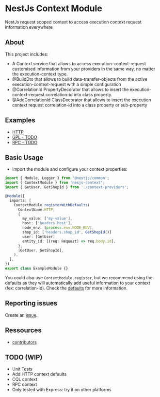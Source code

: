 # NestJs Context Module

NestJs request scoped context to access execution context request information everywhere

## About

This project includes:

* A Context service that allows to access execution-context-request customised information 
  from your providers in the same way, no matter the execution-context type.
* @BuildDto that allows to build data-transfer-objects from the active 
  execution-context-request with a simple configuration
* @CorrelationId PropertyDecorator that allows to insert the execution-context-request 
  correlation-id into class property.
* @AddCorrelationId ClassDecorator that allows to insert the execution context request 
  correlation-id into a class property or sub-property 

## Examples
   
- [HTTP](./examples/http)
- [GPL - TODO](./examples/gpl)
- [RPC - TODO](./examples/rpc)

## Basic Usage

* Import the module and configure your context properties:
```typescript
import { Module, Logger } from '@nestjs/common';
import { ContextModule } from 'nesjs-context';
import { GetUser, GetShopId } from './context-providers';

@Module({
  imports: [
    ContextModule.registerWithDefaults(
      ContextName.HTTP,
      {
        my_value: ['my-value'],
        host: ['headers.host'],
        node_env: [process.env.NODE_ENV],
        shop_id: ['headers.shop_id', GetShopId()]
        user: [GetUser],
        entity_id: [(req: Request) => req.body.id],
      },
      [GetUser, GetShopId],
    ),
  ],
})
export class ExampleModule {}
```

You could also use ```ContextModule.register```, but we recommend using the defaults as they will
automatically add useful information to your context (fex: correlation-id). 
Check the [defaults](src/tools/add-context-defaults.ts) for more information.


## Reporting issues

Create an [issue](https://github.com/PrestaShopCorp/nesjs-context/issues).


## Ressources

* [contributors](https://github.com/PrestaShopCorp/nesjs-context/graphs/contributors)

## TODO (WIP)

* Unit Tests 
* Add HTTP context defaults
* CQL context
* RPC context
* Only tested with Express: try it on other platforms
